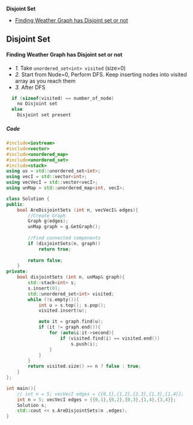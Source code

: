 **Disjoint Set**
- [Finding Weather Graph has Disjoint set or not](#fds)

## Disjoint Set

<a name=fds></a>
#### Finding Weather Graph has Disjoint set or not
- _1._ Take `unordered_set<int> visited` (size=0)
- _2._ Start from Node=0, Perform DFS. Keep inserting nodes into visited array as you reach them
- _3._ After DFS
```c
  if (sizeof(visited) == number_of_node)
    no Disjoint set
  else
    Disjoint set present
```

##### Code
```cpp
#include<iostream>
#include<vector>
#include<unordered_map>
#include<unordered_set>
#include<stack>
using us = std::unordered_set<int>;
using vecI = std::vector<int>;
using vecVecI = std::vector<vecI>;
using unMap = std::unordered_map<int, vecI>;

class Solution {
public:
    bool AreDisjointSets (int n, vecVecI& edges){
        //Create Graph
        Graph g(edges);
        unMap graph = g.GetGraph();
    
        //Find connected components
        if (disjointSets(n, graph))
            return true;
            
        return false;
    }
private:
    bool disjointSets (int n, unMap& graph){
        std::stack<int> s;
        s.insert(0);
        std::unordered_set<int> visited;
        while (!s.empty()){
            int u = s.top(); s.pop();
            visited.insert(u);

            auto it = graph.find(u);
            if (it != graph.end()){
                for (auto&i:it->second){
                    if (visited.find(i) == visited.end())
                        s.push(i);
                }
            }
        }
        return visited.size() == n ? false : true;
    }
};

int main(){
    // int n = 5; vecVecI edges = {{0,1},{1,2},{2,3},{1,3},{1,4}};
    int n = 5; vecVecI edges = {{0,1},{0,2},{0,3},{1,4},{3,4}};
    Solution s;
    std::cout << s.AreDisjointSets(n ,edges);
}
```
